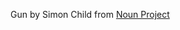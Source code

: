 Gun by Simon Child from <a href="https://thenounproject.com/browse/icons/term/gun/" target="_blank" title="Gun Icons">Noun Project</a>